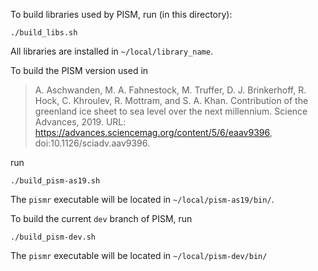To build libraries used by PISM, run (in this directory):

    ./build_libs.sh

All libraries are installed in `~/local/library_name`.

To build the PISM version used in

> A. Aschwanden, M. A. Fahnestock, M. Truffer, D. J. Brinkerhoff, R. Hock, C. Khroulev, R. Mottram, and S. A. Khan. Contribution of the greenland ice sheet to sea level over the next millennium. Science Advances, 2019. URL: https://advances.sciencemag.org/content/5/6/eaav9396, doi:10.1126/sciadv.aav9396.

run

    ./build_pism-as19.sh

The `pismr` executable will be located in `~/local/pism-as19/bin/`.

To build the current `dev` branch of PISM, run

    ./build_pism-dev.sh

The `pismr` executable will be located in `~/local/pism-dev/bin/`
